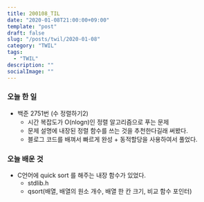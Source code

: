 ```yaml
---
title: 200108_TIL
date: "2020-01-08T21:00:00+09:00"
template: "post"
draft: false
slug: "/posts/twil/2020-01-08"
category: "TWIL"
tags:
  - "TWIL"
description: ""
socialImage: ""
---
```


### 오늘 한 일

- 백준 2751번 (수 정렬하기2) 
  - 시간 복잡도가 O(nlogn)인 정렬 알고리즘으로 푸는 문제
  - 문제 설명에 내장된 정렬 함수를 쓰는 것을 추천한다길래 써봤다.
  - 블로그 코드를 배껴서 빠르게 완성 + 동적할당을 사용하여서 풀었다.

### 오늘 배운 것
  - C언어에 quick sort 를 해주는 내장 함수가 있었다.
    - stdlib.h
    - qsort(배열, 배열의 원소 개수, 배열 한 칸 크기, 비교 함수 포인터)
